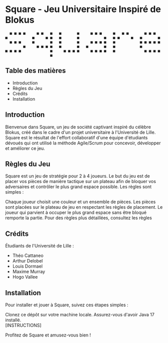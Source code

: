 # Square - Jeu Universitaire Inspiré de Blokus

```
  ■ ■ ■ ■     ■ ■   ■   ■       ■     ■ ■ ■     ■   ■ ■       ■ ■ ■  
■           ■     ■ ■   ■       ■           ■   ■ ■     ■   ■       ■
  ■ ■ ■     ■       ■   ■       ■     ■ ■ ■ ■   ■           ■ ■ ■ ■ ■
        ■     ■ ■ ■ ■   ■       ■   ■       ■   ■           ■        
■ ■ ■ ■             ■     ■ ■ ■ ■     ■ ■ ■ ■   ■             ■ ■ ■ ■
                    ■                                                
```

## Table des matières

- Introduction
- Règles du Jeu
- Crédits
- Installation

## Introduction

Bienvenue dans Square, un jeu de société captivant inspiré du célèbre Blokus, créé dans le cadre d'un projet universitaire à l'Université de Lille. Square est le résultat de l'effort collaboratif d'une équipe d'étudiants dévoués qui ont utilisé la méthode Agile/Scrum pour concevoir, développer et améliorer ce jeu.

## Règles du Jeu

Square est un jeu de stratégie pour 2 à 4 joueurs. Le but du jeu est de placer vos pièces de manière tactique sur un plateau afin de bloquer vos adversaires et contrôler le plus grand espace possible. Les règles sont simples :

Chaque joueur choisit une couleur et un ensemble de pièces.
Les pièces sont placées sur le plateau de jeu en respectant les règles de placement.
Le joueur qui parvient à occuper le plus grand espace sans être bloqué remporte la partie.
Pour des règles plus détaillées, consultez les règles

## Crédits

Étudiants de l'Université de Lille :  

- Théo Cattaneo
- Arthur Delobel
- Louis Dormael
- Maxime Murray
- Hogo Vallee

## Installation

Pour installer et jouer à Square, suivez ces étapes simples :

Clonez ce dépôt sur votre machine locale.
Assurez-vous d'avoir Java 17 installé.  
[INSTRUCTIONS]

Profitez de Square et amusez-vous bien !